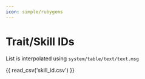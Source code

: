 ```yaml
---
icon: simple/rubygems
---
```


# Trait/Skill IDs

List is interpolated using `system/table/text/text.msg`

{{ read_csv('skill_id.csv') }}
